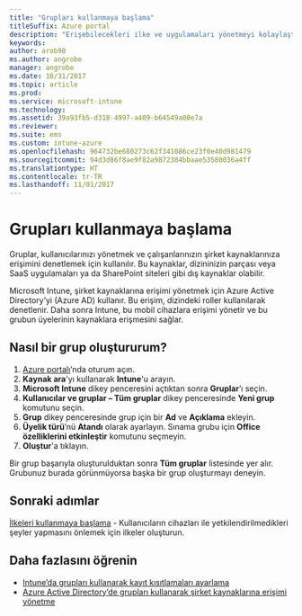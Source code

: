 ```yaml
---
title: "Grupları kullanmaya başlama"
titleSuffix: Azure portal
description: "Erişebilecekleri ilke ve uygulamaları yönetmeyi kolaylaştırmak için kullanıcıları gruplara ayırın."
keywords: 
author: arob98
ms.author: angrobe
manager: angrobe
ms.date: 10/31/2017
ms.topic: article
ms.prod: 
ms.service: microsoft-intune
ms.technology: 
ms.assetid: 39a93fb5-d318-4997-a409-b64549a00e7a
ms.reviewer: 
ms.suite: ems
ms.custom: intune-azure
ms.openlocfilehash: 964732be680273c62f341086ce23f0e40d981479
ms.sourcegitcommit: 94d3d86f8ae9f82a9872384bbaae53580036a4ff
ms.translationtype: HT
ms.contentlocale: tr-TR
ms.lasthandoff: 11/01/2017
---
```

# <a name="get-started-with-groups"></a>Grupları kullanmaya başlama

Gruplar, kullanıcılarınızı yönetmek ve çalışanlarınızın şirket kaynaklarınıza erişimini denetlemek için kullanılır. Bu kaynaklar, dizininizin parçası veya SaaS uygulamaları ya da SharePoint siteleri gibi dış kaynaklar olabilir.

Microsoft Intune, şirket kaynaklarına erişimi yönetmek için Azure Active Directory’yi (Azure AD) kullanır. Bu erişim, dizindeki roller kullanılarak denetlenir. Daha sonra Intune, bu mobil cihazlara erişimi yönetir ve bu grubun üyelerinin kaynaklara erişmesini sağlar.

## <a name="how-do-i-create-a-group"></a>Nasıl bir grup oluştururum?

1. [Azure portalı](https://portal.azure.com)’nda oturum açın.
2. **Kaynak ara**'yı kullanarak **Intune**'u arayın.
3. **Microsoft Intune** dikey penceresini açtıktan sonra **Gruplar**’ı seçin.
4. **Kullanıcılar ve gruplar – Tüm gruplar** dikey penceresinde **Yeni grup** komutunu seçin.
5. **Grup** dikey penceresinde grup için bir **Ad** ve **Açıklama** ekleyin.
6. **Üyelik türü**’nü **Atandı** olarak ayarlayın. Sınama grubu için **Office özelliklerini etkinleştir** komutunu seçmeyin.
7. **Oluştur**'a tıklayın.

Bir grup başarıyla oluşturulduktan sonra **Tüm gruplar** listesinde yer alır. Grubunuz burada görünmüyorsa başka bir grup oluşturmayı deneyin.

## <a name="next-steps"></a>Sonraki adımlar

[İlkeleri kullanmaya başlama](get-started-policies.md) - Kullanıcıların cihazları ile yetkilendirilmedikleri şeyler yapmasını önlemek için ilkeler oluşturun.

## <a name="learn-more"></a>Daha fazlasını öğrenin

* [Intune’da grupları kullanarak kayıt kısıtlamaları ayarlama](groups-add.md)
* [Azure Active Directory’de grupları kullanarak şirket kaynaklarına erişimi yönetme](https://docs.microsoft.com/azure/active-directory/active-directory-manage-groups)
